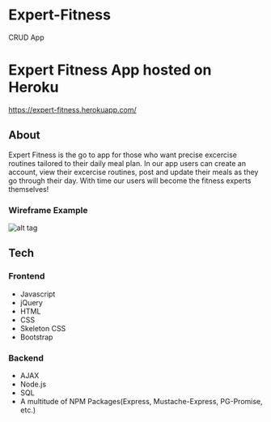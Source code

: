 # Expert-Fitness
CRUD App


# Expert Fitness App hosted on Heroku

https://expert-fitness.herokuapp.com/

## About

Expert Fitness is the go to app for those who want precise excercise routines tailored to their daily meal plan. In our app users can create an account, view their excercise routines, post and update their meals as they go through their day. With time our users will become the fitness experts themselves! 

### Wireframe Example

![alt tag](http://i.imgur.com/pIVBlQOl.jpg)


## Tech

### Frontend
* Javascript
* jQuery
* HTML
* CSS
* Skeleton CSS
* Bootstrap

### Backend
* AJAX
* Node.js
* SQL
* A multitude of NPM Packages(Express, Mustache-Express, PG-Promise, etc.)

